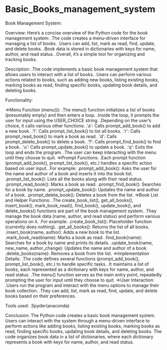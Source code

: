 # Basic_Books_management_system

Book Management System:


Overview: 
Here’s a concise overview of the Python code for the book management system:
.The code creates a menu-driven interface for managing a list of books.
.Users can add, list, mark as read, find, update, and delete books.
.Book data is stored in dictionaries with keys for name, author, and read status.
.Overall, it’s a simple tool for organizing and tracking books.


Description:
.The code implements a basic book management system that allows users to interact with a list of books.
.Users can perform various actions related to books, such as adding new books, listing existing books, marking books as read, finding specific books, updating book details, and deleting books.


Functionality:

=>Menu Function (menu()):
	.The menu() function initializes a list of books (presumably empty) and then enters a loop.
	.Inside the loop, it prompts the user for input using the USER_CHOICE string.
	.Depending on the user’s choice, it calls various other functions:
		.'a': Calls prompt_add_book() to add a new book.
		.'l': Calls prompt_list_book() to list all books.
		.'r': Calls prompt_read_book() to mark a book as read.
		.'d': Calls prompt_delete_book() to delete a book.
		.'f': Calls prompt_find_book() to find a book.
		.'u': Calls prompt_update_book() to update a book.
		.'q': Exits the loop and ends the program.
	.The user can keep interacting with the menu until they choose to quit.
=>Prompt Functions:
	.Each prompt function (prompt_add_book(), prompt_list_book(), etc.) handles a specific action based on user input.
	.For example:
		.prompt_add_book(): Asks the user for the name and author of a book and inserts it into the book list.
		.prompt_list_book(): Lists all the books along with their read status.
		.prompt_read_book(): Marks a book as read.
		.prompt_find_book(): Searches for a book by name.
		.prompt_update_book(): Updates the name and author of a book.
		.prompt_delete_book(): Deletes a book from the list.
=>Book List and Helper Functions:
	.The create_book_list(), get_all_books(), insert_book(), mark_book_read(), find_book(), update_book(), and delete_books() functions are part of the book management system.
	.They manage the book data (name, author, and read status) and perform various operations on it.
	.For example:
		.create_book_list(): Placeholder function (currently does nothing).
		.get_all_books(): Returns the list of all books.
		.insert_book(name, author): Adds a new book to the list.
		.mark_book_read(name): Marks a book as read.
		.find_book(name): Searches for a book by name and prints its details.
		.update_book(name, new_name, author_change): Updates the name and author of a book.
		.delete_books(name): Removes a book from the list.
=>Implementation Details:
	.The code defines several functions (prompt_add_book(), prompt_list_book(), etc.) to handle specific tasks.
	.It maintains a list of books, each represented as a dictionary with keys for name, author, and read status.
	.The menu() function serves as the main entry point, repeatedly prompting the user for input until they choose to quit.
=>User Interaction:
	.Users run the program and interact with the menu options to manage their book collection.
	.They can add, list, mark as read, find, update, and delete books based on their preferences.


Tools used:
	.Spyder(anaconda)


Conclusion:
The Python code creates a basic book management system. Users can interact with the system through a menu-driven interface to perform actions like adding books, listing existing books, marking books as read, finding specific books, updating book details, and deleting books. The code organizes book data in a list of dictionaries, where each dictionary represents a book with keys for name, author, and read status.
